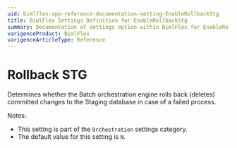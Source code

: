 ```yaml
---
uid: bimlflex-app-reference-documentation-setting-EnableRollbackStg
title: BimlFlex Settings Definition for EnableRollbackStg
summary: Documentation of settings option within BimlFlex for EnableRollbackStg
varigenceProduct: BimlFlex
varigenceArticleType: Reference
---
```


# Rollback STG

Determines whether the Batch orchestration engine rolls back (deletes) committed changes to the Staging database in case of a failed process.

Notes:
* This setting is part of the `Orchestration` settings category.
* The default value for this setting is `N`.